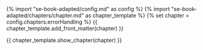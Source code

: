<frontmatter>
{% import "se-book-adapted/config.md" as config %}
{% import "se-book-adapted/chapters/chapter.md" as chapter_template %}
{% set chapter = config.chapters.errorHandling %}
{{ chapter_template.add_front_matter(chapter) }}
</frontmatter>

{{ chapter_template.show_chapter(chapter) }}